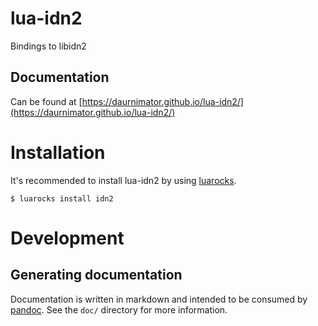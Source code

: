 # lua-idn2

Bindings to libidn2

## Documentation

Can be found at [https://daurnimator.github.io/lua-idn2/](https://daurnimator.github.io/lua-idn2/)


# Installation

It's recommended to install lua-idn2 by using [luarocks](https://luarocks.org/).

    $ luarocks install idn2


# Development

## Generating documentation

Documentation is written in markdown and intended to be consumed by [pandoc](http://pandoc.org/). See the `doc/` directory for more information.
